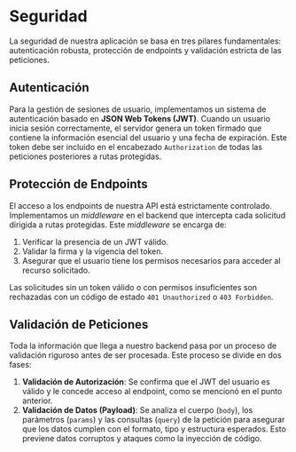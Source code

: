 # Seguridad

La seguridad de nuestra aplicación se basa en tres pilares fundamentales: autenticación robusta, protección de endpoints y validación estricta de las peticiones.

## Autenticación

Para la gestión de sesiones de usuario, implementamos un sistema de autenticación basado en **JSON Web Tokens (JWT)**. Cuando un usuario inicia sesión correctamente, el servidor genera un token firmado que contiene la información esencial del usuario y una fecha de expiración. Este token debe ser incluido en el encabezado `Authorization` de todas las peticiones posteriores a rutas protegidas.

## Protección de Endpoints

El acceso a los endpoints de nuestra API está estrictamente controlado. Implementamos un _middleware_ en el backend que intercepta cada solicitud dirigida a rutas protegidas. Este _middleware_ se encarga de:

1.  Verificar la presencia de un JWT válido.
2.  Validar la firma y la vigencia del token.
3.  Asegurar que el usuario tiene los permisos necesarios para acceder al recurso solicitado.

Las solicitudes sin un token válido o con permisos insuficientes son rechazadas con un código de estado `401 Unauthorized` o `403 Forbidden`.

## Validación de Peticiones

Toda la información que llega a nuestro backend pasa por un proceso de validación riguroso antes de ser procesada. Este proceso se divide en dos fases:

1.  **Validación de Autorización**: Se confirma que el JWT del usuario es válido y le concede acceso al endpoint, como se mencionó en el punto anterior.
2.  **Validación de Datos (Payload)**: Se analiza el cuerpo (`body`), los parámetros (`params`) y las consultas (`query`) de la petición para asegurar que los datos cumplen con el formato, tipo y estructura esperados. Esto previene datos corruptos y ataques como la inyección de código.
